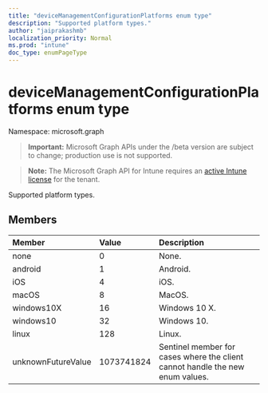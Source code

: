 ```yaml
---
title: "deviceManagementConfigurationPlatforms enum type"
description: "Supported platform types."
author: "jaiprakashmb"
localization_priority: Normal
ms.prod: "intune"
doc_type: enumPageType
---
```


# deviceManagementConfigurationPlatforms enum type

Namespace: microsoft.graph

> **Important:** Microsoft Graph APIs under the /beta version are subject to change; production use is not supported.

> **Note:** The Microsoft Graph API for Intune requires an [active Intune license](https://go.microsoft.com/fwlink/?linkid=839381) for the tenant.

Supported platform types.

## Members
|Member|Value|Description|
|:---|:---|:---|
|none|0|None.|
|android|1|Android.|
|iOS|4|iOS.|
|macOS|8|MacOS.|
|windows10X|16|Windows 10 X.|
|windows10|32|Windows 10.|
|linux|128|Linux.|
|unknownFutureValue|1073741824|Sentinel member for cases where the client cannot handle the new enum values.|
